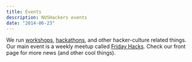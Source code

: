 ```yaml
---
title: Events
description: NUSHackers events
date: "2014-06-23"
---
```


We run <a href="//school.nushackers.org">workshops</a>, <a href="//hacknroll.nushackers.org">hackathons</a>, and other hacker-culture related things. Our main event is a weekly meetup called <a href="/fridayhacks/">Friday Hacks</a>. Check our front page for more news (and other cool things).
